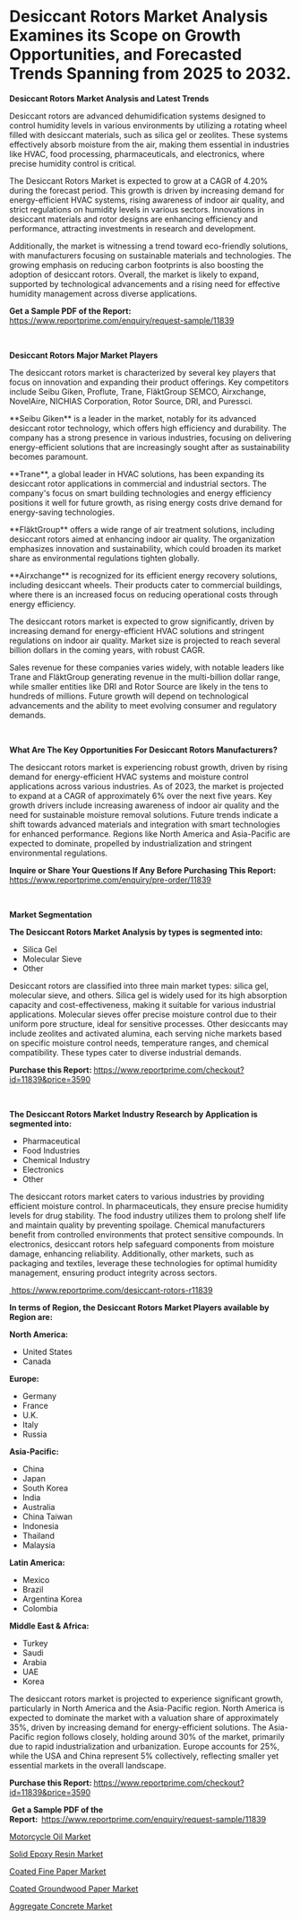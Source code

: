 <p><h1>Desiccant Rotors Market Analysis Examines its Scope on Growth Opportunities, and Forecasted Trends Spanning from 2025 to 2032.</h1></p><p><strong>Desiccant Rotors Market Analysis and Latest Trends</strong></p>
<p><p>Desiccant rotors are advanced dehumidification systems designed to control humidity levels in various environments by utilizing a rotating wheel filled with desiccant materials, such as silica gel or zeolites. These systems effectively absorb moisture from the air, making them essential in industries like HVAC, food processing, pharmaceuticals, and electronics, where precise humidity control is critical.</p><p>The Desiccant Rotors Market is expected to grow at a CAGR of 4.20% during the forecast period. This growth is driven by increasing demand for energy-efficient HVAC systems, rising awareness of indoor air quality, and strict regulations on humidity levels in various sectors. Innovations in desiccant materials and rotor designs are enhancing efficiency and performance, attracting investments in research and development.</p><p>Additionally, the market is witnessing a trend toward eco-friendly solutions, with manufacturers focusing on sustainable materials and technologies. The growing emphasis on reducing carbon footprints is also boosting the adoption of desiccant rotors. Overall, the market is likely to expand, supported by technological advancements and a rising need for effective humidity management across diverse applications.</p></p>
<p><strong>Get a Sample PDF of the Report:&nbsp;</strong> <a href="https://www.reportprime.com/enquiry/request-sample/11839?utm_campaign=1091&utm_medium=2&utm_source=Github&utm_content=ia&utm_term=17032025&utm_id=desiccant-rotors">https://www.reportprime.com/enquiry/request-sample/11839</a></p>
<p>&nbsp;</p>
<p><strong>Desiccant Rotors Major Market Players</strong></p>
<p><p>The desiccant rotors market is characterized by several key players that focus on innovation and expanding their product offerings. Key competitors include Seibu Giken, Proflute, Trane, FläktGroup SEMCO, Airxchange, NovelAire, NICHIAS Corporation, Rotor Source, DRI, and Puressci.</p><p>**Seibu Giken** is a leader in the market, notably for its advanced desiccant rotor technology, which offers high efficiency and durability. The company has a strong presence in various industries, focusing on delivering energy-efficient solutions that are increasingly sought after as sustainability becomes paramount.</p><p>**Trane**, a global leader in HVAC solutions, has been expanding its desiccant rotor applications in commercial and industrial sectors. The company's focus on smart building technologies and energy efficiency positions it well for future growth, as rising energy costs drive demand for energy-saving technologies.</p><p>**FläktGroup** offers a wide range of air treatment solutions, including desiccant rotors aimed at enhancing indoor air quality. The organization emphasizes innovation and sustainability, which could broaden its market share as environmental regulations tighten globally.</p><p>**Airxchange** is recognized for its efficient energy recovery solutions, including desiccant wheels. Their products cater to commercial buildings, where there is an increased focus on reducing operational costs through energy efficiency.</p><p>The desiccant rotors market is expected to grow significantly, driven by increasing demand for energy-efficient HVAC solutions and stringent regulations on indoor air quality. Market size is projected to reach several billion dollars in the coming years, with robust CAGR.</p><p>Sales revenue for these companies varies widely, with notable leaders like Trane and FläktGroup generating revenue in the multi-billion dollar range, while smaller entities like DRI and Rotor Source are likely in the tens to hundreds of millions. Future growth will depend on technological advancements and the ability to meet evolving consumer and regulatory demands.</p></p>
<p>&nbsp;</p>
<p><strong>What Are The Key Opportunities For Desiccant Rotors Manufacturers?</strong></p>
<p><p>The desiccant rotors market is experiencing robust growth, driven by rising demand for energy-efficient HVAC systems and moisture control applications across various industries. As of 2023, the market is projected to expand at a CAGR of approximately 6% over the next five years. Key growth drivers include increasing awareness of indoor air quality and the need for sustainable moisture removal solutions. Future trends indicate a shift towards advanced materials and integration with smart technologies for enhanced performance. Regions like North America and Asia-Pacific are expected to dominate, propelled by industrialization and stringent environmental regulations.</p></p>
<p><strong>Inquire or Share Your Questions If Any Before Purchasing This Report:</strong> <a href="https://www.reportprime.com/enquiry/pre-order/11839?utm_campaign=1091&utm_medium=2&utm_source=Github&utm_content=ia&utm_term=17032025&utm_id=desiccant-rotors">https://www.reportprime.com/enquiry/pre-order/11839</a></p>
<p>&nbsp;</p>
<p><strong>Market Segmentation</strong></p>
<p><strong>The Desiccant Rotors Market Analysis by types is segmented into:</strong></p>
<p><ul><li>Silica Gel</li><li>Molecular Sieve</li><li>Other</li></ul></p>
<p><p>Desiccant rotors are classified into three main market types: silica gel, molecular sieve, and others. Silica gel is widely used for its high absorption capacity and cost-effectiveness, making it suitable for various industrial applications. Molecular sieves offer precise moisture control due to their uniform pore structure, ideal for sensitive processes. Other desiccants may include zeolites and activated alumina, each serving niche markets based on specific moisture control needs, temperature ranges, and chemical compatibility. These types cater to diverse industrial demands.</p></p>
<p><strong>Purchase this Report:&nbsp;</strong><a href="https://www.reportprime.com/checkout?id=11839&price=3590&utm_campaign=1091&utm_medium=2&utm_source=Github&utm_content=ia&utm_term=17032025&utm_id=desiccant-rotors">https://www.reportprime.com/checkout?id=11839&price=3590</a></p>
<p>&nbsp;</p>
<p><strong>The Desiccant Rotors Market Industry Research by Application is segmented into:</strong></p>
<p><ul><li>Pharmaceutical</li><li>Food Industries</li><li>Chemical Industry</li><li>Electronics</li><li>Other</li></ul></p>
<p><p>The desiccant rotors market caters to various industries by providing efficient moisture control. In pharmaceuticals, they ensure precise humidity levels for drug stability. The food industry utilizes them to prolong shelf life and maintain quality by preventing spoilage. Chemical manufacturers benefit from controlled environments that protect sensitive compounds. In electronics, desiccant rotors help safeguard components from moisture damage, enhancing reliability. Additionally, other markets, such as packaging and textiles, leverage these technologies for optimal humidity management, ensuring product integrity across sectors.</p></p>
<p><a href="https://www.reportprime.com/desiccant-rotors-r11839?utm_campaign=1091&utm_medium=2&utm_source=Github&utm_content=ia&utm_term=17032025&utm_id=desiccant-rotors">&nbsp;https://www.reportprime.com/desiccant-rotors-r11839</a></p>
<p><strong>In terms of Region, the Desiccant Rotors Market Players available by Region are:</strong></p>
<p>
    <p> <strong> North America: </strong>
        <ul>
            <li>United States</li>
            <li>Canada</li>
        </ul>
        </p> 
    <p> <strong> Europe: </strong>
        <ul>
            <li>Germany</li>
            <li>France</li>
            <li>U.K.</li>
            <li>Italy</li>
            <li>Russia</li>
        </ul>
        </p> 
    <p> <strong> Asia-Pacific: </strong>
        <ul>
            <li>China</li>
            <li>Japan</li>
            <li>South Korea</li>
            <li>India</li>
            <li>Australia</li>
            <li>China Taiwan</li>
            <li>Indonesia</li>
            <li>Thailand</li>
            <li>Malaysia</li>
        </ul>
        </p> 
    <p> <strong> Latin America: </strong>
        <ul>
            <li>Mexico</li>
            <li>Brazil</li>
            <li>Argentina Korea</li>
            <li>Colombia</li>
        </ul>
        </p> 
    <p> <strong> Middle East & Africa: </strong>
        <ul>
            <li>Turkey</li>
            <li>Saudi</li>
            <li>Arabia</li>
            <li>UAE</li>
            <li>Korea</li>
        </ul>
    </p>
    </p>
<p><p>The desiccant rotors market is projected to experience significant growth, particularly in North America and the Asia-Pacific region. North America is expected to dominate the market with a valuation share of approximately 35%, driven by increasing demand for energy-efficient solutions. The Asia-Pacific region follows closely, holding around 30% of the market, primarily due to rapid industrialization and urbanization. Europe accounts for 25%, while the USA and China represent 5% collectively, reflecting smaller yet essential markets in the overall landscape.</p></p>
<p><strong>Purchase this Report: </strong><a href="https://www.reportprime.com/checkout?id=11839&price=3590&utm_campaign=1091&utm_medium=2&utm_source=Github&utm_content=ia&utm_term=17032025&utm_id=desiccant-rotors">https://www.reportprime.com/checkout?id=11839&price=3590</a></p>
<p>&nbsp;<strong>Get a Sample PDF of the Report:&nbsp;&nbsp;</strong><a href="https://www.reportprime.com/enquiry/request-sample/11839?utm_campaign=1091&utm_medium=2&utm_source=Github&utm_content=ia&utm_term=17032025&utm_id=desiccant-rotors">https://www.reportprime.com/enquiry/request-sample/11839</a></p>
<p><strong></strong></p>
<p><p><a href="https://github.com/paullsiskec4/Market-Research-Report-List-1/blob/main/motorcycle-oil-market.md?utm_campaign=1091&utm_medium=2&utm_source=Github&utm_content=ia&utm_term=17032025&utm_id=desiccant-rotors">Motorcycle Oil Market</a></p><p><a href="https://github.com/sgroitrieu7f/Market-Research-Report-List-1/blob/main/solid-epoxy-resin-market.md?utm_campaign=1091&utm_medium=2&utm_source=Github&utm_content=ia&utm_term=17032025&utm_id=desiccant-rotors">Solid Epoxy Resin Market</a></p><p><a href="https://github.com/roehrtizonov/Market-Research-Report-List-1/blob/main/coated-fine-paper-market.md?utm_campaign=1091&utm_medium=2&utm_source=Github&utm_content=ia&utm_term=17032025&utm_id=desiccant-rotors">Coated Fine Paper Market</a></p><p><a href="https://github.com/altafvaraswj/Market-Research-Report-List-1/blob/main/coated-groundwood-paper-market.md?utm_campaign=1091&utm_medium=2&utm_source=Github&utm_content=ia&utm_term=17032025&utm_id=desiccant-rotors">Coated Groundwood Paper Market</a></p><p><a href="https://github.com/hurstsaqibyl/Market-Research-Report-List-1/blob/main/aggregate-concrete-market.md?utm_campaign=1091&utm_medium=2&utm_source=Github&utm_content=ia&utm_term=17032025&utm_id=desiccant-rotors">Aggregate Concrete Market</a></p></p>